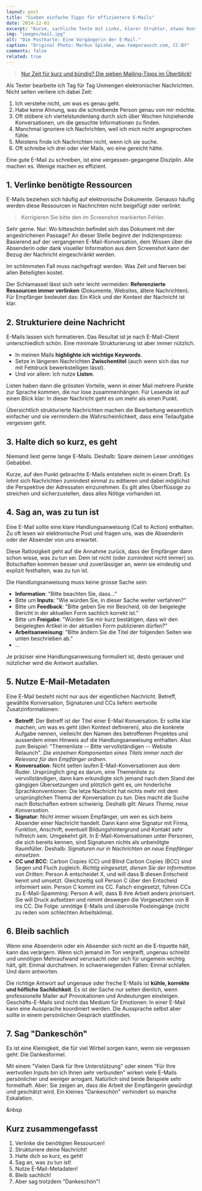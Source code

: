 ```yaml
---
layout: post
title: "Sieben einfache Tipps für effizientere E-Mails"
date: 2014-12-01
excerpt: "Kurze, sachliche Texte mit Links, klarer Struktur, etwas Kontext, einer Handlungsanweisung und den nötigen Meta-Daten machen Mails um Meilen besser."
img: "images/mail.jpg"
alt: "Die Postkarte: Eine Vorgängerin der E-Mail."
caption: "Original Photo: Markus Spiske, www.temporausch.com, CC-BY"
comments: false
related: true
---
```


> [Nur Zeit für kurz und bündig? Die sieben Mailing-Tipps im Überblick!](#short)

Als Texter bearbeite ich Tag für Tag Unmengen elektronischer Nachrichten. Nicht selten verliere ich dabei Zeit:

1. Ich verstehe nicht, um was es genau geht.
2. Habe keine Ahnung, was die schreibende Person genau von mir möchte. 
3. Oft stöbere ich viertelstundenlang durch sich über Wochen hinziehende Konversationen, um die gesuchte Informationen zu finden. 
4. Manchmal ignoriere ich Nachrichten, weil ich mich nicht angesprochen fühle. 
5. Meistens finde ich Nachrichten nicht, wenn ich sie suche.
6. Oft schreibe ich drei oder vier Mails, wo eine gereicht hätte.

Eine gute E-Mail zu schreiben, ist eine vergessen-gegangene Disziplin. Alle machen es. Wenige machen es effizient.

## 1. Verlinke benötigte Ressourcen

E-Mails beziehen sich häufig auf elektronische Dokumente. Genauso häufig werden diese Ressourcen in Nachrichten nicht beigefügt oder verlinkt:

> Korrigieren Sie bitte den im Screenshot markierten Fehler.

Sehr gerne. Nur: Wo bitteschön befindet sich das Dokument mit der angestrichenen Passage? An dieser Stelle beginnt der Indizienprozess: Basierend auf der vergangenen E-Mail-Konversation, dem Wissen über die Absenderin oder dank visueller Information aus dem Screenshot kann der Bezug der Nachricht eingeschränkt werden.

Im schlimmsten Fall muss nachgefragt werden. Was Zeit und Nerven bei allen Beteiligten kostet. 

Der Schlamassel lässt sich sehr leicht vermeiden: **Referenzierte Ressourcen immer verlinken** (Dokumente, Websites, ältere Nachrichten). Für Empfänger bedeutet das: Ein Klick und der Kontext der Nachricht ist klar.

## 2. Strukturiere deine Nachricht

E-Mails lassen sich formatieren. Das Resultat ist je nach E-Mail-Client unterschiedlich schön. Eine minimale Strukturierung ist aber immer nützlich.

- In meinen Mails **highlighte ich wichtige Keywords**. 
- Setze in längeren Nachrichten **Zwischentitel** (auch wenn sich das nur mit Fettdruck bewerkstelligen lässt). 
- Und vor allem: Ich nutze **Listen**.

Listen haben dann die grössten Vorteile, wenn in einer Mail mehrere Punkte zur Sprache kommen, die nur lose zusammenhängen. Für Lesende ist auf einen Blick klar: In dieser Nachricht geht es um mehr als einen Punkt. 

Übersichtlich strukturierte Nachrichten machen die Bearbeitung wesentlich einfacher und sie vermindern die Wahrscheinlichkeit, dass eine Teilaufgabe vergessen geht.

## 3. Halte dich so kurz, es geht

Niemand liest gerne lange E-Mails. Deshalb: Spare deinem Leser unnötiges Gebabbel. 

Kurze, auf den Punkt gebrachte E-Mails entstehen nicht in einem Draft. Es lohnt sich Nachrichten zumindest einmal zu editieren und dabei möglichst die Perspektive der Adressaten einzunehmen. Es gilt alles Überflüssige zu streichen und sicherzustellen, dass alles Nötige vorhanden ist.

## 4. Sag an, was zu tun ist

Eine E-Mail sollte eine klare Handlungsanweisung (Call to Action) enthalten. Zu oft lesen wir elektronische Post und fragen uns, was die Absenderin oder der Absender von uns erwartet.

Diese Ratlosigkeit geht auf die Annahme zurück, dass der Empfänger dann schon wisse, was zu tun sei. Dem ist nicht (oder zumindest nicht immer) so. Botschaften kommen besser und zuverlässiger an, wenn sie eindeutig und explizit festhalten, was zu tun ist. 

Die Handlungsanweisung muss keine grosse Sache sein: 

- **Information**: "Bitte beachten Sie, dass..."
- Bitte um **Inputs**: "Wie würden Sie, in dieser Sache weiter verfahren?"
- Bitte um **Feedback**: "Bitte geben Sie mir Bescheid, ob der beigelegte Bericht in der aktuellen Form sachlich korrekt ist."
- Bitte um **Freigabe**: "Würden Sie mir kurz bestätigen, dass wir den beigelegten Artikel in der aktuellen Form publizieren dürfen?"
- **Arbeitsanweisung**: "Bitte ändern Sie die Titel der folgenden Seiten wie unten beschrieben ab."
- ...

Je präziser eine Handlungsanweisung formuliert ist, desto genauer und nützlicher wird die Antwort ausfallen.


## 5. Nutze E-Mail-Metadaten 

Eine E-Mail besteht nicht nur aus der eigentlichen Nachricht. Betreff, gewählte Konversation, Signaturen und CCs liefern wertvolle Zusatzinformationen:

- **Betreff**: Der Betreff ist der Titel einer E-Mail Konversation. Er sollte klar machen, um was es geht (den Kontext definieren), also die konkrete Aufgabe nennen, vielleicht den Namen des betroffenen Projektes und ausserdem einen Hinweis auf die Handlungsanweisung enthalten. Also zum Beispiel: "Themenliste -- Bitte vervollständigen -- Website Relaunch". _Die einzelnen Komponenten eines Titels immer nach der Relevanz für den Empfänger ordnen_.
- **Konversation**: Nicht selten laufen E-Mail-Konversationen aus dem Ruder. Ursprünglich ging es darum, eine Themenliste zu vervollständigen, dann kam erkundigte sich jemand nach dem Stand der gängigen Übersetzungen und plötzlich geht es, um hinderliche Sprachkonventionen: Die letze Nachricht hat nichts mehr mit dem ursprünglichen Thema der Konversation zu tun. Dies macht die Suche nach Botschaften extrem schwierig. Deshalb gilt: _Neues Thema, neue Konversation_.
- **Signatur**: Nicht immer wissen Empfänger, um wen es sich beim Absender einer Nachricht handelt. Dann kann eine Signatur mit Firma, Funktion, Anschrift, eventuell Bildungshintergrund und Kontakt sehr hilfreich sein. Umgekehrt gilt. In E-Mail-Konversationen unter Personen, die sich bereits kennen, sind Signaturen nichts als unbenötgte Raumfüller. Deshalb: _Signaturen nur in Nachrichten an neue Empfänger einsetzen_.
- **CC und BCC**: Carbon Copies (CC) und Blind Carbon Copies (BCC) sind Segen und Fluch zugleich. _Richtig eingesetzt, dienen Sie der Information von Dritten_: Person A entscheidet X, und will dass B diesen Entscheid kennt und umsetzt. Gleichzeitig soll Person C über den Entscheid informiert sein. Person C kommt ins CC.
Falsch eingesetzt, führen CCs zu E-Mail-Spamming: Person A will, dass B ihre Arbeit anders priorisiert. Sie will Druck aufsetzen und nimmt deswegen die Vorgesetzten von B ins CC. Die Folge: unnötige E-Mails und übervolle Posteingänge (nicht zu reden vom schlechten Arbeitsklima).
 

## 6. Bleib sachlich 

Wenn eine Absenderin oder ein Absender sich nicht an die E-tiquette hält, kann das verärgern. Wenn sich jemand im Ton vergreift, ungenau schreibt und unnötigen Mehraufwand verursacht oder sich für ungemein wichtig hält, gilt: Einmal durchatmen. In schwerwiegenden Fällen: Einmal schlafen. Und dann antworten.

Die richtige Antwort auf ungenaue oder freche E-Mails ist **kühle, korrekte und höfliche Sachlichkeit**. Es ist der Sache nur selten dienlich, wenn professionelle Mailer auf Provokationen und Andeutungen einsteigen. Geschäfts-E-Mails sind nicht das Medium für Emotionen: In einer E-Mail kann eine Aussprache koordiniert werden. Die Aussprache selbst aber sollte in einem persönlichen Gespräch stattfinden.

## 7. Sag "Dankeschön"
Es ist eine Kleinigkeit, die für viel Wirbel sorgen kann, wenn sie vergessen geht: Die Dankesformel. 

Mit einem "Vielen Dank für Ihre Unterstützung" oder einem "Für Ihre wertvollen Inputs bin ich Ihnen sehr verbunden" wirken viele E-Mails persönlicher und weniger arrogant. Natürlich sind beide Beispiele sehr formelhaft. Aber: Sie zeigen an, dass die Arbeit der Empfängerin gewürdigt und geschätzt wird. Ein kleines "Dankeschön" verhindert so manche Eskalation.

<a name="short" class="anchor">&nbsp</a>
<h2>Kurz zusammengefasst</h2>

1. Verlinke die benötigten Ressourcen!
2. Strukturiere deine Nachricht!
3. Halte dich so kurz, es geht!
4. Sag an, was zu tun ist!
5. Nutze E-Mail-Metadaten!
6. Bleib sachlich!
7. Aber sag trotzdem "Dankeschön"!








